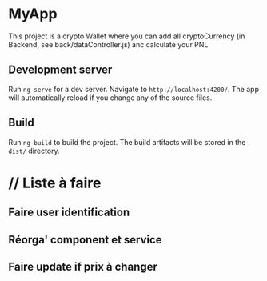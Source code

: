 # MyApp

This project is a crypto Wallet where you can add all cryptoCurrency (in Backend, see back/dataController.js) anc calculate your PNL 

## Development server

Run `ng serve` for a dev server. Navigate to `http://localhost:4200/`. The app will automatically reload if you change any of the source files.

## Build

Run `ng build` to build the project. The build artifacts will be stored in the `dist/` directory.


<h1>// Liste à faire</h1> 

<h2>Faire user identification</h2>
<h2>Réorga' component et service</h2>
<h2>Faire update if prix à changer</h2>